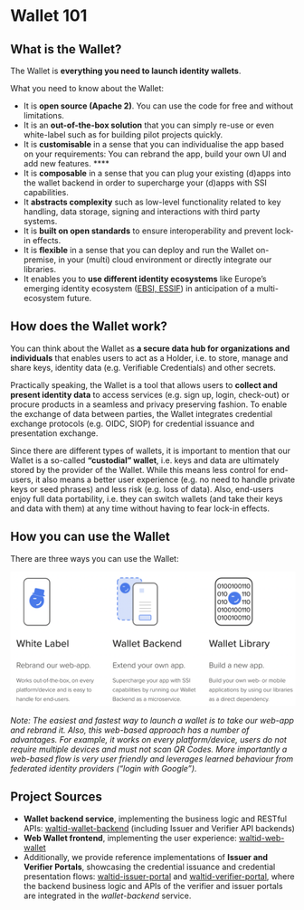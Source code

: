 # Wallet 101

## What is the Wallet?

The Wallet is **everything you need to launch identity wallets**.

What you need to know about the Wallet:

* It is **open source (Apache 2)**. You can use the code for free and without limitations. &#x20;
* It is an **out-of-the-box solution** that you can simply re-use or even white-label such as for building pilot projects quickly.
* It is **customisable** in a sense that you can individualise the app based on your requirements: You can rebrand the app, build your own UI and add new features. ****&#x20;
* It is **composable** in a sense that you can plug your existing (d)apps into the wallet backend in order to supercharge your (d)apps with SSI capabilities.&#x20;
* It **abstracts complexity** such as low-level functionality related to key handling, data storage, signing and interactions with third party systems.
* It is **built on open standards** to ensure interoperability and prevent lock-in effects.
* It is **flexible** in a sense that you can deploy and run the Wallet on-premise, in your (multi) cloud environment or directly integrate our libraries.&#x20;
* It enables you to **use different identity ecosystems** like Europe’s emerging identity ecosystem ([EBSI, ESSIF](https://ec.europa.eu/digital-building-blocks/wikis/display/ebsi)) in anticipation of a multi-ecosystem future.

## How does the Wallet work?

You can think about the Wallet as **a secure data hub for organizations and individuals** that enables users to act as a Holder, i.e. to store, manage and share keys, identity data (e.g. Verifiable Credentials) and other secrets.&#x20;

Practically speaking, the Wallet is a tool that allows users to **collect and present identity data** to access services (e.g. sign up, login, check-out) or procure products in a seamless and privacy preserving fashion. To enable the exchange of data between parties, the Wallet integrates credential exchange protocols (e.g. OIDC, SIOP) for credential issuance and presentation exchange.

Since there are different types of wallets, it is important to mention that our Wallet is a so-called **“custodial” wallet**, i.e. keys and data are ultimately stored by the provider of the Wallet. While this means less control for end-users, it also means a better user experience (e.g. no need to handle private keys or seed phrases) and less risk (e.g. loss of data). Also, end-users enjoy full data portability, i.e. they can switch wallets (and take their keys and data with them) at any time without having to fear lock-in effects.

## How you can use the Wallet

There are three ways you can use the Wallet:

![](<../../.gitbook/assets/Screenshot 2022-03-17 at 11.54.22.png>)

_Note: The easiest and fastest way to launch a wallet is to take our web-app and rebrand it. Also, this web-based approach has a number of advantages. For example, it works on every platform/device, users do not require multiple devices and must not scan QR Codes. More importantly a web-based flow is very user friendly and leverages learned behaviour from federated identity providers (“login with Google”)._

## Project Sources

* **Wallet backend service**, implementing the business logic and RESTful APIs: [waltid-wallet-backend](https://github.com/walt-id/waltid-wallet-backend) (including Issuer and Verifier API backends)
* **Web Wallet frontend**, implementing the user experience: [waltid-web-wallet](https://github.com/walt-id/waltid-web-wallet)
* Additionally, we provide reference implementations of **Issuer and Verifier Portals**, showcasing the credential issuance and credential presentation flows: [waltid-issuer-portal](https://github.com/walt-id/waltid-issuer-portal) and [waltid-verifier-portal](https://github.com/walt-id/waltid-verifier-portal), where the backend business logic and APIs of the verifier and issuer portals are integrated in the _wallet-backend_ service.&#x20;

